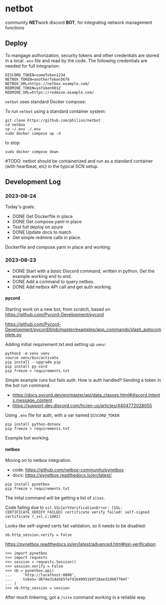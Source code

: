 # netbot
community **NET**work discord **BOT**, for integrating network management functions

## Deploy
To mangage authorization, security tokens and other credentials are stored in a local `.env` file and read by the code. The following credentials are needed for full integrarion:
```
DISCORD_TOKEN=someToken1234
NETBOX_TOKEN=anotherToken5678
NETBOX_URL=https://netbox.example.com/
REDMINE_TOKEN=yoToken9012
REDMINE_URL=https://redmine.example.com/
```

`netbot` uses standard Docker compose:

To run `netbot` using a standard container system:
```
git clone https://github.com/philion/netbot
cd netbox
cp ~/.env ./.env
sudo docker compose up -d
```

to stop:
```
sudo docker compose down
```

#TODO: netbot should be containerized and run as a standard container (with heartbeat, etc) in the typical SCN setup.

## Development Log

### 2023-08-24
Today's goals:
* DONE Get Dockerfile in place
* DONE Get compose.yaml in place
* Test full deploy on azure
* DONE Update docs to match
* Get simple redmine calls in place.

Dockerfile and compose.yaml in place and working.


### 2023-08-23
* DONE Start with a *basic* Discord command, written in python. Get the example working end to end.
* DONE Add a command to query netbox.
* DONE Add netbox API call and get auth working.

#### pycord
Starting work on a new bot, from scratch, based on https://github.com/Pycord-Development/pycord

https://github.com/Pycord-Development/pycord/blob/master/examples/app_commands/slash_autocomplete.py

Adding initial requirement.txt and setting up `venv`:

```
python3 -m venv venv
source venv/bin/activate
pip install --upgrade pip
pip install py-cord
pip freeze > requirements.txt
```

Simple example runs but fails auth. How is auth handled? Sending a token in the bot run command.

* https://docs.pycord.dev/en/master/api/data_classes.html#discord.Intents.message_content
* https://support-dev.discord.com/hc/en-us/articles/4404772028055

Using `.env` file for auth, with a var named `DISCORD_TOKEN`

```
pip install python-dotenv
pip freeze > requirements.txt
```

Example bot working. 

#### netbox
Moving on to netbox integration.

* code: https://github.com/netbox-community/pynetbox
* docs: https://pynetbox.readthedocs.io/en/latest/

```
pip install pynetbox
pip freeze > requirements.txt
```

The inital command will be getting a list of `sites`.

Code failing due to `ssl.SSLCertVerificationError: [SSL: CERTIFICATE_VERIFY_FAILED] certificate verify failed: self-signed certificate (_ssl.c:1002)`

Looks like self-signed certs fail validation, so it needs to be disabled:

    nb.http_session.verify = False

https://pynetbox.readthedocs.io/en/latest/advanced.html#ssl-verification:
```
>>> import pynetbox
>>> import requests
>>> session = requests.Session()
>>> session.verify = False
>>> nb = pynetbox.api(
...     'http://localhost:8000',
...     token='d6f4e314a5b5fefd164995169f28ae32d987704f'
... )
>>> nb.http_session = session
```

After much tinkering, got a `/site` command working in a reliable way.